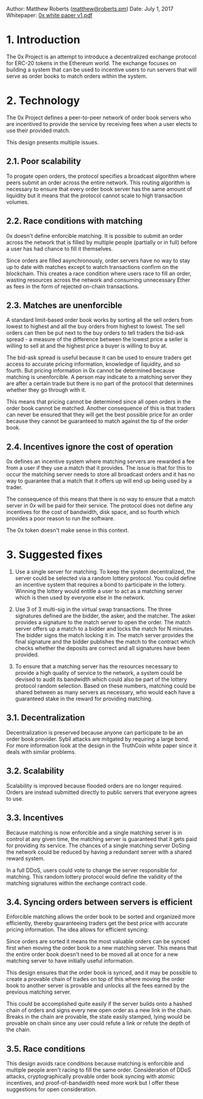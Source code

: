 Author: Matthew Roberts (matthew@roberts.pm)
Date: July 1, 2017
Whitepaper: [0x white paper v1.pdf](https://github.com/icofrog/icofrog.github.io/blob/master/0x%20Project/0x_white_paper_v1.pdf)

# 1. Introduction

The 0x Project is an attempt to introduce a decentralized exchange
protocol for ERC-20 tokens in the Ethereum world. The exchange focuses
on building a system that can be used to incentive users to run
servers that will serve as order books to match orders within the
system.

# 2. Technology

The 0x Project defines a peer-to-peer network of order book servers
who are incentived to provide the service by receiving fees when a user
elects to use their provided match.

This design presents multiple issues.

## 2.1. Poor scalability

To progate open orders, the protocol specifies a broadcast algorithm
where peers submit an order across the entire network. This routing
algorithm is necessary to ensure that every order book server has
the same amount of liquidity but it means that the protocol cannot
scale to high transaction volumes.

## 2.2. Race conditions with matching

0x doesn't define enforcible matching. It is possible to submit an
order across the network that is filled by multiple people (partially
or in full) before a user has had chance to fill it themselves.

Since orders are filled asynchronously, order servers have no way to
stay up to date with matches except to watch transactions confirm on the
blockchain. This creates a race condition where users race to fill an
order, wasting resources across the network and consuming unnecessary
Ether as fees in the form of rejected on-chain transactions.

## 2.3. Matches are unenforcible

A standard limit-based order book works by sorting all the sell orders
from lowest to highest and all the buy orders from highest to lowest.
The sell orders can then be put next to the buy orders to tell traders
the bid-ask spread - a measure of the difference between the lowest
price a seller is willing to sell at and the highest price a buyer is
willing to buy at.

The bid-ask spread is useful because it can be used to ensure traders
get access to accurate pricing information, knowledge of liquidity, and
so fourth. But pricing information in 0x cannot be determined because
matching is unenforcible. A person may indicate to a matching
server they are after a certain trade but there is no part of the
protocol that determines whether they go through with it.

This means that pricing cannot be determined since all open orders in
the order book cannot be matched. Another consequence of this is that
traders can never be ensured that they will get the best possible
price for an order because they cannot be guaranteed to match against
the tip of the order book. 

## 2.4. Incentives ignore the cost of operation

0x defines an incentive system where matching servers are rewarded
a fee from a user if they use a match that it provides. The issue is
that for this to occur the matching server needs to store all broadcast
orders and it has no way to guarantee that a match that it offers up
will end up being used by a trader.

The consequence of this means that there is no way to ensure that a
match server in 0x will be paid for their service. The protocol does not
define any incentives for the cost of bandwidth, disk space, and so
fourth which provides a poor reason to run the software. 

The 0x token doesn't make sense in this context.

# 3. Suggested fixes

1. Use a single server for matching. To keep the system decentralized,
the server could be selected via a random lottery protocol. You could
define an incentive system that requires a bond to participate in
the lottery. Winning the lottery would entitle a user to act as a
matching server which is then used by everyone else in the network. 

2. Use 3 of 3 multi-sig in the virtual swap transactions. The three
signatures defined are the bidder, the asker, and the matcher.
The asker provides a signature to the match server to open the order.
The match server offers up a match to a bidder and locks the match
for N minutes. The bidder signs the match locking it in. The match
server provides the final signature and the bidder publishes the match
to the contract which checks whether the deposits are correct and
all signatures have been provided.

3. To ensure that a matching server has the resources necessary to
provide a high quality of service to the network, a system could be
devised to audit its bandwidth which could also be part of the lottery
protocol random selection. Based on these numbers, matching could be
shared between as many servers as necessary, who would each have a
guaranteed stake in the reward for providing matching. 

## 3.1. Decentralization

Decentralization is preserved because anyone can participate to be
an order book provider. Sybil attacks are mitgated by requiring a
large bond. For more information look at the design in the TruthCoin
white paper since it deals with similar problems.

## 3.2. Scalability

Scalability is improved because flooded orders are no longer required.
Orders are instead submitted directly to public servers that everyone
agrees to use.

## 3.3. Incentives

Because matching is now enforcible and a single matching server is
in control at any given time, the matching server is guaranteed
that it gets paid for providing its service. The chances of a single
matching server DoSing the network could be reduced by having a
redundant server with a shared reward system.

In a full DDoS, users could vote to change the server responsible for
matching. This random lottery protocol would define the validity of
the matching signatures within the exchange contract code.

## 3.4. Syncing orders between servers is efficient

Enforcible matching allows the order book to be sorted and organized
more efficiently, thereby guaranteeing traders get the best price with
accurate pricing information. The idea allows for efficient syncing:

Since orders are sorted it means the most valuable orders can be synced
first when moving the order book to a new matching server. This means
that the entire order book doesn't need to be moved all at once for a
new matching server to have initially useful information.

This design ensures that the order book is synced, and it may be
possible to create a provable chain of trades on top of this where
moving the order book to another server is provable and unlocks
all the fees earned by the previous matching server.

This could be accomplished quite easily if the server builds onto
a hashed chain of orders and signs every new open order as a new link
in the chain. Breaks in the chain are provable, the state easily
stamped, lying would be provable on chain since any user could refute
a link or refute the depth of the chain.

## 3.5. Race conditions

This design avoids race conditions because matching is enforcible
and multiple people aren't racing to fill the same order.
Consideration of DDoS attacks, cryptographically provable order book
syncing with atomic incentives, and proof-of-bandwidth need more work
but I offer these suggestions for open consideration.
